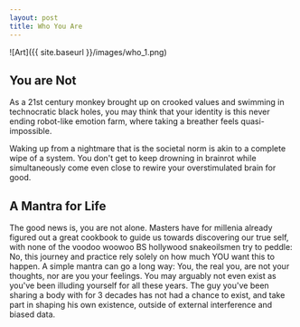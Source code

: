 ```yaml
---
layout: post
title: Who You Are
---
```


![Art]({{ site.baseurl }}/images/who_1.png)

## You are Not

As a 21st century monkey brought up on crooked values and swimming in technocratic black holes, you may think that your identity is this never ending robot-like emotion farm, where taking a breather feels quasi-impossible.

Waking up from a nightmare that is the societal norm is akin to a complete wipe of a system. You don't get to keep drowning in brainrot while simultaneously come even close to rewire your overstimulated brain for good.

## A Mantra for Life

The good news is, you are not alone. Masters have for millenia already figured out a great cookbook to guide us towards discovering our true self, with none of the voodoo woowoo BS hollywood snakeoilsmen try to peddle: No, this journey and practice rely solely on how much YOU want this to happen. A simple mantra can go a long way: You, the real you, are not your thoughts, nor are you your feelings. You may arguably not even exist as you've been illuding yourself for all these years. The guy you've been sharing a body with for 3 decades has not had a chance to exist, and take part in shaping his own existence, outside of external interference and biased data.
